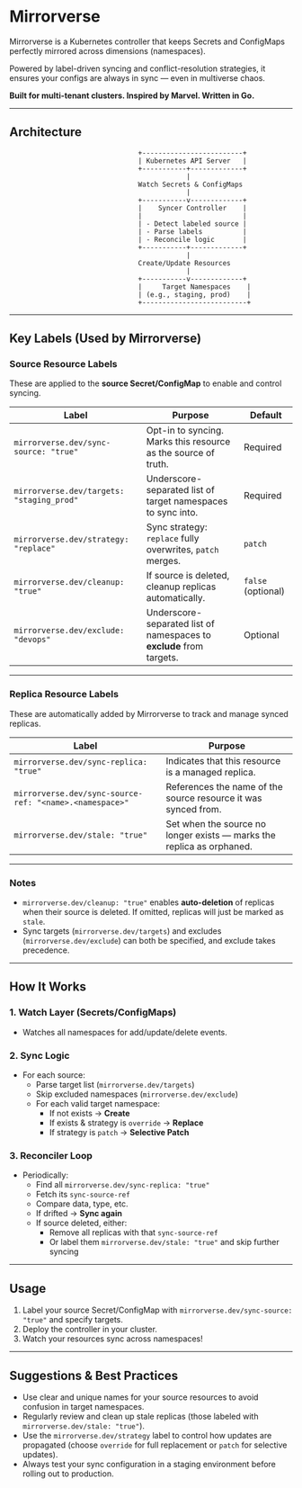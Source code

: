 # Mirrorverse

Mirrorverse is a Kubernetes controller that keeps Secrets and ConfigMaps perfectly mirrored across dimensions (namespaces).

Powered by label-driven syncing and conflict-resolution strategies, it ensures your configs are always in sync — even in multiverse chaos.

**Built for multi-tenant clusters. Inspired by Marvel. Written in Go.**

---

## Architecture

```
                                +-------------------------+
                                | Kubernetes API Server   |
                                +-----------+-------------+
                                            |
                                Watch Secrets & ConfigMaps
                                            |
                                +-----------v-------------+
                                |    Syncer Controller    |
                                |                         |
                                | - Detect labeled source |
                                | - Parse labels          |
                                | - Reconcile logic       |
                                +-----------+-------------+
                                            |
                                Create/Update Resources
                                            |
                                +-----------v-------------+
                                |     Target Namespaces    |
                                | (e.g., staging, prod)    |
                                +--------------------------+
```

---
##  Key Labels (Used by Mirrorverse)

### **Source Resource Labels**

These are applied to the **source Secret/ConfigMap** to enable and control syncing.

| Label                                     | Purpose                                                         | Default            |
| ----------------------------------------- | --------------------------------------------------------------- | ------------------ |
| `mirrorverse.dev/sync-source: "true"`     | Opt-in to syncing. Marks this resource as the source of truth.  | Required           |
| `mirrorverse.dev/targets: "staging_prod"` | Underscore-separated list of target namespaces to sync into.         | Required           |
| `mirrorverse.dev/strategy: "replace"`     | Sync strategy: `replace` fully overwrites, `patch` merges.      | `patch`          |
| `mirrorverse.dev/cleanup: "true"`         | If source is deleted, cleanup replicas automatically.           | `false` (optional) |
| `mirrorverse.dev/exclude: "devops"`       | Underscore-separated list of namespaces to **exclude** from targets. | Optional           |

---

###  **Replica Resource Labels**

These are automatically added by Mirrorverse to track and manage synced replicas.

| Label                                       | Purpose                                                               |
| ------------------------------------------- | --------------------------------------------------------------------- |
| `mirrorverse.dev/sync-replica: "true"`      | Indicates that this resource is a managed replica.                    |
| `mirrorverse.dev/sync-source-ref: "<name>.<namespace>"` | References the name of the source resource it was synced from.        |
| `mirrorverse.dev/stale: "true"`             | Set when the source no longer exists — marks the replica as orphaned. |

---

### Notes

* `mirrorverse.dev/cleanup: "true"` enables **auto-deletion** of replicas when their source is deleted. If omitted, replicas will just be marked as `stale`.
* Sync targets (`mirrorverse.dev/targets`) and excludes (`mirrorverse.dev/exclude`) can both be specified, and exclude takes precedence.
---

## How It Works

### 1. Watch Layer (Secrets/ConfigMaps)
- Watches all namespaces for add/update/delete events.

### 2. Sync Logic
- For each source:
  - Parse target list (`mirrorverse.dev/targets`)
  - Skip excluded namespaces (`mirrorverse.dev/exclude`)
  - For each valid target namespace:
    - If not exists → **Create**
    - If exists & strategy is `override` → **Replace**
    - If strategy is `patch` → **Selective Patch**

### 3. Reconciler Loop
- Periodically:
  - Find all `mirrorverse.dev/sync-replica: "true"`
  - Fetch its `sync-source-ref`
  - Compare data, type, etc.
  - If drifted → **Sync again**
  - If source deleted, either:
    - Remove all replicas with that `sync-source-ref`
    - Or label them `mirrorverse.dev/stale: "true"` and skip further syncing

---

## Usage

1. Label your source Secret/ConfigMap with `mirrorverse.dev/sync-source: "true"` and specify targets.
2. Deploy the controller in your cluster.
3. Watch your resources sync across namespaces!

---

## Suggestions & Best Practices

- Use clear and unique names for your source resources to avoid confusion in target namespaces.
- Regularly review and clean up stale replicas (those labeled with `mirrorverse.dev/stale: "true"`).
- Use the `mirrorverse.dev/strategy` label to control how updates are propagated (choose `override` for full replacement or `patch` for selective updates).
- Always test your sync configuration in a staging environment before rolling out to production.
